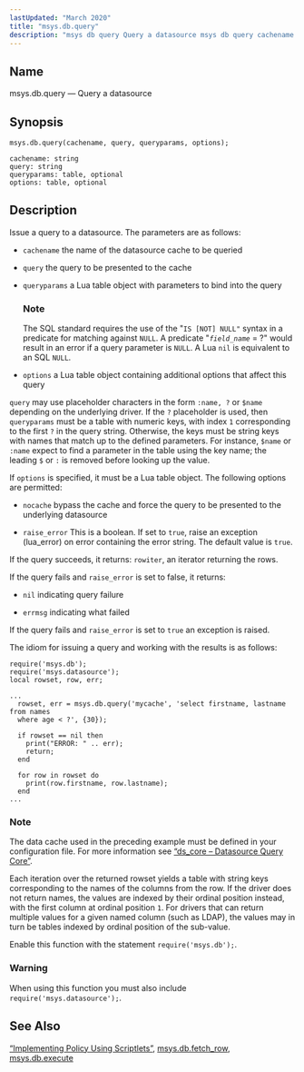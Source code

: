 ```yaml
---
lastUpdated: "March 2020"
title: "msys.db.query"
description: "msys db query Query a datasource msys db query cachename query queryparams options Issue a query to a datasource The parameters are as follows cachename the name of the datasource cache to be queried query the query to be presented to the cache queryparams a Lua table object with parameters..."
---
```


<a name="lua.ref.msys.db.query"></a> 
## Name

msys.db.query — Query a datasource

<a name="idp26518592"></a> 
## Synopsis

`msys.db.query(cachename, query, queryparams, options);`

```
cachename: string
query: string
queryparams: table, optional
options: table, optional
```
<a name="idp26521376"></a> 
## Description

Issue a query to a datasource. The parameters are as follows:

*   `cachename` the name of the datasource cache to be queried

*   `query` the query to be presented to the cache

*   `queryparams` a Lua table object with parameters to bind into the query

    ### Note

    The SQL standard requires the use of the "`IS [NOT] NULL"` syntax in a predicate for matching against `NULL`. A predicate "*`field_name`* = ?" would result in an error if a query parameter is `NULL`. A Lua `nil` is equivalent to an SQL `NULL`.

*   `options` a Lua table object containing additional options that affect this query

`query` may use placeholder characters in the form `:name, ?` or `$name` depending on the underlying driver. If the `?` placeholder is used, then `queryparams` must be a table with numeric keys, with index `1` corresponding to the first `?` in the query string. Otherwise, the keys must be string keys with names that match up to the defined parameters. For instance, `$name` or `:name` expect to find a parameter in the table using the key name; the leading `$` or `:` is removed before looking up the value.

If `options` is specified, it must be a Lua table object. The following options are permitted:

*   `nocache` bypass the cache and force the query to be presented to the underlying datasource

*   `raise_error` This is a boolean. If set to `true`, raise an exception (lua_error) on error containing the error string. The default value is `true`.

If the query succeeds, it returns: `rowiter`, an iterator returning the rows.

If the query fails and `raise_error` is set to false, it returns:

*   `nil` indicating query failure

*   `errmsg` indicating what failed

If the query fails and `raise_error` is set to `true` an exception is raised.

The idiom for issuing a query and working with the results is as follows:

<a name="lua.ref.msys.db.query.example"></a> 


```
require('msys.db');
require('msys.datasource');
local rowset, row, err;

...
  rowset, err = msys.db.query('mycache', 'select firstname, lastname from names
  where age < ?', {30});

  if rowset == nil then
    print("ERROR: " .. err);
    return;
  end

  for row in rowset do
    print(row.firstname, row.lastname);
  end
...
```

### Note

The data cache used in the preceding example must be defined in your configuration file. For more information see [“ds_core – Datasource Query Core”](/momentum/3/3-reference/3-reference-modules-ds-core).

Each iteration over the returned rowset yields a table with string keys corresponding to the names of the columns from the row. If the driver does not return names, the values are indexed by their ordinal position instead, with the first column at ordinal position `1`. For drivers that can return multiple values for a given named column (such as LDAP), the values may in turn be tables indexed by ordinal position of the sub-value.

Enable this function with the statement `require('msys.db');`.

### Warning

When using this function you must also include `require('msys.datasource');`.

<a name="idp26556976"></a> 
## See Also

[“Implementing Policy Using Scriptlets”](/momentum/3/3-reference/3-reference-implementing-policy-scriptlets), [msys.db.fetch_row](/momentum/3/3-reference/3-reference-lua-ref-msys-db-fetch-row), [msys.db.execute](/momentum/3/3-reference/3-reference-lua-ref-msys-db-execute)